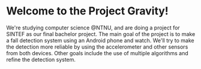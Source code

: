 # Welcome to the Project Gravity!

We're studying computer science @NTNU, and are doing a project for SINTEF as our final bachelor project.
The main goal of the project is to make a fall detection system using an Android phone and watch. We'll try to make the detection more reliable by using the accelerometer and other sensors from both devices. Other goals include the use of multiple algorithms and refine the detection system.
